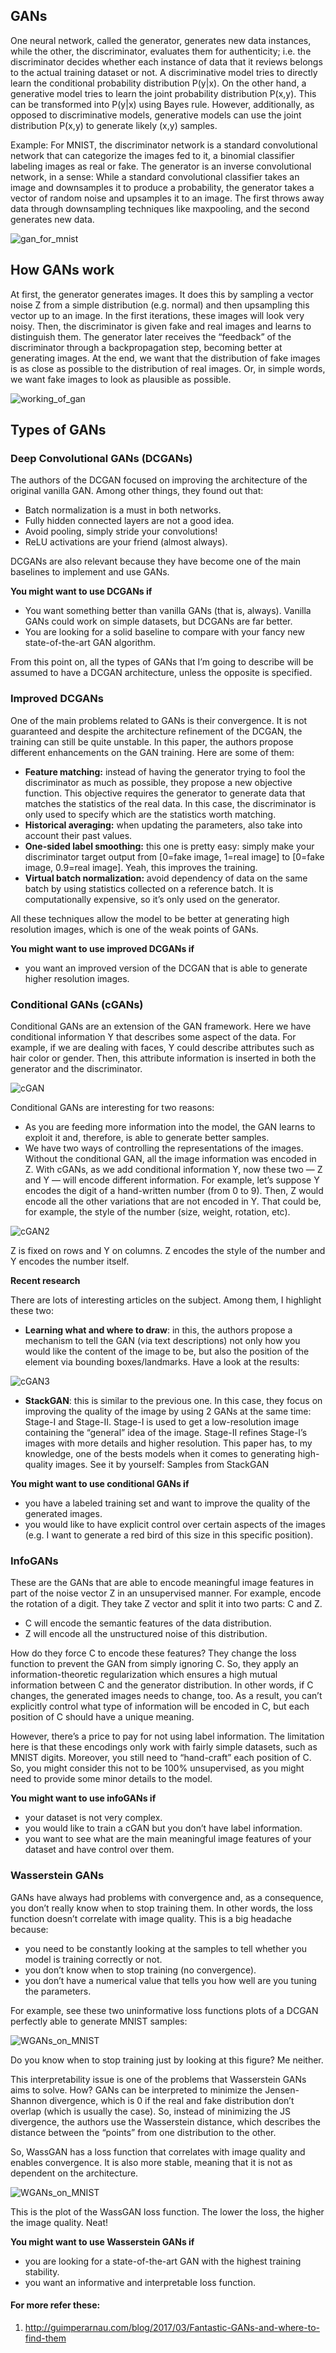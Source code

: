 ## GANs
One neural network, called the generator, generates new data instances, while the other, the discriminator, evaluates them for authenticity; i.e. the discriminator decides whether each instance of data that it reviews belongs to the actual training dataset or not.
A discriminative model tries to directly learn the conditional probability distribution P(y|x). On the other hand, a generative model tries to learn the joint probability distribution P(x,y). This can be transformed into P(y|x) using Bayes rule. However, additionally, as opposed to discriminative models, generative models can use the joint distribution P(x,y) to generate likely (x,y) samples.

Example: For MNIST, the discriminator network is a standard convolutional network that can categorize the images fed to it, a binomial classifier labeling images as real or fake. The generator is an inverse convolutional network, in a sense: While a standard convolutional classifier takes an image and downsamples it to produce a probability, the generator takes a vector of random noise and upsamples it to an image. The first throws away data through downsampling techniques like maxpooling, and the second generates new data.

![gan_for_mnist](images/3.png)

## How GANs work
At first, the generator generates images. It does this by sampling a vector noise Z from a simple distribution (e.g. normal) and then upsampling this vector up to an image. In the first iterations, these images will look very noisy. Then, the discriminator is given fake and real images and learns to distinguish them. The generator later receives the “feedback” of the discriminator through a backpropagation step, becoming better at generating images. At the end, we want that the distribution of fake images is as close as possible to the distribution of real images. Or, in simple words, we want fake images to look as plausible as possible.

![working_of_gan](images/4.jpg)

## Types of GANs
### Deep Convolutional GANs (DCGANs)
The authors of the DCGAN focused on improving the architecture of the original vanilla GAN. Among other things, they found out that:

* Batch normalization is a must in both networks.
* Fully hidden connected layers are not a good idea.
* Avoid pooling, simply stride your convolutions!
* ReLU activations are your friend (almost always).

DCGANs are also relevant because they have become one of the main baselines to implement and use GANs. 

__You might want to use DCGANs if__

* You want something better than vanilla GANs (that is, always). Vanilla GANs could work on simple datasets, but DCGANs are far better.
* You are looking for a solid baseline to compare with your fancy new state-of-the-art GAN algorithm.

From this point on, all the types of GANs that I’m going to describe will be assumed to have a DCGAN architecture, unless the opposite is specified.

### Improved DCGANs
One of the main problems related to GANs is their convergence. It is not guaranteed and despite the architecture refinement of the DCGAN, the training can still be quite unstable. In this paper, the authors propose different enhancements on the GAN training. Here are some of them:

* __Feature matching:__ instead of having the generator trying to fool the discriminator as much as possible, they propose a new objective function. This objective requires the generator to generate data that matches the statistics of the real data. In this case, the discriminator is only used to specify which are the statistics worth matching.
* __Historical averaging:__ when updating the parameters, also take into account their past values.
* __One-sided label smoothing:__ this one is pretty easy: simply make your discriminator target output from [0=fake image, 1=real image] to [0=fake image, 0.9=real image]. Yeah, this improves the training.
* __Virtual batch normalization:__ avoid dependency of data on the same batch by using statistics collected on a reference batch. It is computationally expensive, so it’s only used on the generator.

All these techniques allow the model to be better at generating high resolution images, which is one of the weak points of GANs.

__You might want to use improved DCGANs if__

* you want an improved version of the DCGAN that is able to generate higher resolution images.

### Conditional GANs (cGANs)
Conditional GANs are an extension of the GAN framework. Here we have conditional information Y that describes some aspect of the data. For example, if we are dealing with faces, Y could describe attributes such as hair color or gender. Then, this attribute information is inserted in both the generator and the discriminator.

![cGAN](images/5.jpg)

Conditional GANs are interesting for two reasons:

* As you are feeding more information into the model, the GAN learns to exploit it and, therefore, is able to generate better samples.
* We have two ways of controlling the representations of the images. Without the conditional GAN, all the image information was encoded in Z. With cGANs, as we add conditional information Y, now these two — Z and Y — will encode different information. For example, let’s suppose Y encodes the digit of a hand-written number (from 0 to 9). Then, Z would encode all the other variations that are not encoded in Y. That could be, for example, the style of the number (size, weight, rotation, etc).

![cGAN2](images/6.jpg)

Z is fixed on rows and Y on columns. Z encodes the style of the number and Y encodes the number itself.

__Recent research__

There are lots of interesting articles on the subject. Among them, I highlight these two:
* __Learning what and where to draw__: in this, the authors propose a mechanism to tell the GAN (via text descriptions) not only how you would like the content of the image to be, but also the position of the element via bounding boxes/landmarks. Have a look at the results:

![cGAN3](images/7.jpg)

* __StackGAN__: this is similar to the previous one. In this case, they focus on improving the quality of the image by using 2 GANs at the same time: Stage-I and Stage-II. Stage-I is used to get a low-resolution image containing the “general” idea of the image. Stage-II refines Stage-I’s images with more details and higher resolution. This paper has, to my knowledge, one of the bests models when it comes to generating high-quality images. See it by yourself:
Samples from StackGAN

__You might want to use conditional GANs if__

* you have a labeled training set and want to improve the quality of the generated images.
* you would like to have explicit control over certain aspects of the images (e.g. I want to generate a red bird of this size in this specific position).

### InfoGANs
These are the GANs that are able to encode meaningful image features in part of the noise vector Z in an unsupervised manner. For example, encode the rotation of a digit.
They take Z vector and split it into two parts: C and Z.

* C will encode the semantic features of the data distribution.
* Z will encode all the unstructured noise of this distribution.

How do they force C to encode these features? They change the loss function to prevent the GAN from simply ignoring C. So, they apply an information-theoretic regularization which ensures a high mutual information between C and the generator distribution. In other words, if C changes, the generated images needs to change, too. As a result, you can’t explicitly control what type of information will be encoded in C, but each position of C should have a unique meaning. 

However, there’s a price to pay for not using label information. The limitation here is that these encodings only work with fairly simple datasets, such as MNIST digits. Moreover, you still need to “hand-craft” each position of C. So, you might consider this not to be 100% unsupervised, as you might need to provide some minor details to the model.

__You might want to use infoGANs if__

* your dataset is not very complex.
* you would like to train a cGAN but you don’t have label information.
* you want to see what are the main meaningful image features of your dataset and have control over them.

### Wasserstein GANs
GANs have always had problems with convergence and, as a consequence, you don’t really know when to stop training them. In other words, the loss function doesn’t correlate with image quality. This is a big headache because:

* you need to be constantly looking at the samples to tell whether you model is training correctly or not.
* you don’t know when to stop training (no convergence).
* you don’t have a numerical value that tells you how well are you tuning the parameters.

For example, see these two uninformative loss functions plots of a DCGAN perfectly able to generate MNIST samples:

![WGANs_on_MNIST](images/8.jpg)

Do you know when to stop training just by looking at this figure? Me neither.

This interpretability issue is one of the problems that Wasserstein GANs aims to solve. How? GANs can be interpreted to minimize the Jensen-Shannon divergence, which is 0 if the real and fake distribution don’t overlap (which is usually the case). So, instead of minimizing the JS divergence, the authors use the Wasserstein distance, which describes the distance between the “points” from one distribution to the other.

So, WassGAN has a loss function that correlates with image quality and enables convergence. It is also more stable, meaning that it is not as dependent on the architecture.

![WGANs_on_MNIST](images/9.jpg)

This is the plot of the WassGAN loss function. The lower the loss, the higher the image quality. Neat!

__You might want to use Wasserstein GANs if__

* you are looking for a state-of-the-art GAN with the highest training stability.
* you want an informative and interpretable loss function.


#### For more refer these:
1. http://guimperarnau.com/blog/2017/03/Fantastic-GANs-and-where-to-find-them
